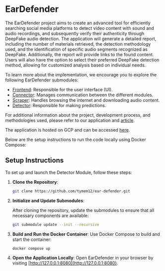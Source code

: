 # EarDefender

The EarDefender project aims to create an advanced tool for efficiently searching social media platforms to detect video content with sound and audio recordings, and subsequently verify their authenticity through DeepFake audio detection. The application will generate a detailed report, including the number of materials retrieved, the detection methodology used, and the identification of specific audio segments recognized as DeepFake. Additionally, the report will provide links to the found content. Users will also have the option to select their preferred DeepFake detection method, allowing for customized analysis based on individual needs.

To learn more about the implementation, we encourage you to explore the following EarDefender submodules:

- [Frontend](https://github.com/tymem12/ear-defender-frontend): Responsible for the user interface (UI).
- [Connector](https://github.com/tymem12/ear-defender-connector): Manages communication between the different modules.
- [Scraper](https://github.com/tymem12/ear-defender-scraper): Handles browsing the internet and downloading audio content.
- [Detector](https://github.com/tymem12/ear-defender-model): Responsible for making predictions.

For additional information about the project, development process, and methodologies used, please refer to our application and [article](https://openreview.net/forum?id=Wr9bnLMcLQ).

The application is hosted on GCP and can be accessed [here](http://34.38.43.218:8080/). 

Below are the setup instructions to run the code locally using Docker Compose:

## Setup Instructions

To set up and launch the Detector Module, follow these steps:

1. **Clone the Repository**:
   ```bash
   git clone https://github.com/tymem12/ear-defender.git
   ```

2. **Initialize and Update Submodules**:
   
   After cloning the repository, update the submodules to ensure that all necessary components are available:
   ```bash
   git submodule update --init --recursive
   ```

3. **Build and Run the Docker Container**:
   Use Docker Compose to build and start the container:
   ```bash
   docker compose up
   ```

4. **Open the Application Locally**:
   Open EarDefender in your browser by visiting [http://127.0.0.1:8080](http://127.0.0.1:8080).
